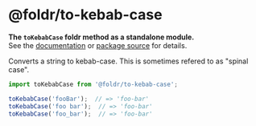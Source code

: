 # @foldr/to-kebab-case

**The `toKebabCase` foldr method as a standalone module.**    
See the [documentation](http://foldr.com/0.0.0/to-kebab-case) or [package source](https:/github.com/CloudVessel/foldr/blob/master/packages/categories/to-kebab-case/src/index.js) for details.

Converts a string to kebab-case.
This is sometimes refered to as "spinal case".

```js
import toKebabCase from '@foldr/to-kebab-case';

toKebabCase('fooBar');  // => 'foo-bar'
toKebabCase('foo bar');  // => 'foo-bar'
toKebabCase('foo_bar');  // => 'foo-bar'
```
